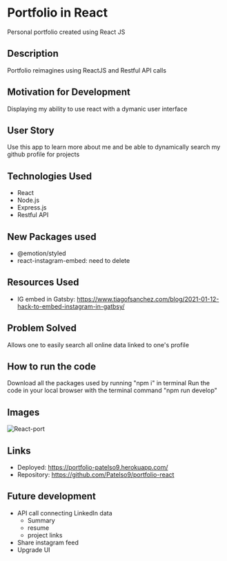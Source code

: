 # Portfolio in React
Personal portfolio created using React JS

## Description
Portfolio reimagines using ReactJS and Restful API calls

## Motivation for Development
Displaying my ability to use react with a dymanic user interface

## User Story
Use this app to learn more about me and be able to dynamically search my github profile for projects

## Technologies Used
* React
* Node.js
* Express.js
* Restful API

## New Packages used
* @emotion/styled
* react-instagram-embed: need to delete

## Resources Used
* IG embed in Gatsby: https://www.tiagofsanchez.com/blog/2021-01-12-hack-to-embed-instagram-in-gatbsy/


## Problem Solved
Allows one to easily search all online data linked to one's profile

## How to run the code
Download all the packages used by running "npm i" in terminal
Run the code in your local browser with the terminal command "npm run develop"

## Images
![React-port](https://user-images.githubusercontent.com/80858287/130723208-79fdeec5-45e2-4217-83cf-6d745743ec3d.png)


## Links
* Deployed: https://portfolio-patelso9.herokuapp.com/
* Repository: https://github.com/Patelso9/portfolio-react

## Future development
* API call connecting LinkedIn data
  * Summary
  * resume
  * project links
* Share instagram feed
* Upgrade UI




